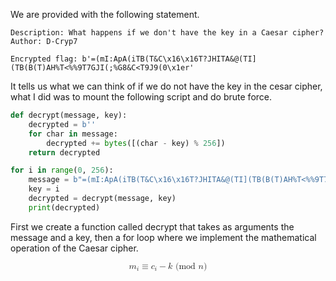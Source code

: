 
We are provided with the following statement.

```
Description: What happens if we don't have the key in a Caesar cipher?
Author: D-Cryp7

Encrypted flag: b'=(mI:ApA(iTB(T&C\x16\x16T?JHITA&@(TI](TB(B(T)AH%T<%%9T7GJI(;%G8&C<T9J9(0\x1er'
```

It tells us what we can think of if we do not have the key in the cesar cipher, what I did was to mount the following script and do brute force.

``` python
def decrypt(message, key):
    decrypted = b''
    for char in message:
        decrypted += bytes([(char - key) % 256])
    return decrypted

for i in range(0, 256):
    message = b"=(mI:ApA(iTB(T&C\x16\x16T?JHITA&@(TI](TB(B(T)AH%T<%%9T7GJI(;%G8&C<T9J9(0\x1er"
    key = i
    decrypted = decrypt(message, key)
    print(decrypted)
```

First we create a function called decrypt that takes as arguments the message and a key, then a for loop where we implement the mathematical operation of the Caesar cipher.

<math xmlns="http://www.w3.org/1998/Math/MathML" display="block">
  <msub>
    <mi>m</mi>
    <mi>i</mi>
  </msub>
  <mo>&#x2261;</mo>
  <msub>
    <mi>c</mi>
    <mi>i</mi>
  </msub>
  <mo>&#x2212;</mo>
  <mi>k</mi>
  <mtext>&#xA0;(mod&#xA0;</mtext>
  <mi>n</mi>
  <mtext>)</mtext>
</math>
